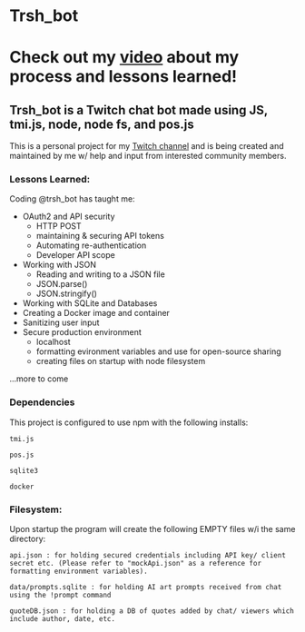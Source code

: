 # Trsh_bot

# Check out my [video](https://www.youtube.com/watch?v=beX7J6xCqIM) about my process and lessons learned!

## Trsh_bot is a Twitch chat bot made using JS, tmi.js, node, node fs, and pos.js

This is a personal project for my [Twitch channel](https://www.twitch.tv/trshpuppy) and is being created and maintained by me w/ help and input from interested community members.

### Lessons Learned:

Coding @trsh_bot has taught me:

- OAuth2 and API security
  - HTTP POST
  - maintaining & securing API tokens
  - Automating re-authentication
  - Developer API scope
- Working with JSON
  - Reading and writing to a JSON file
  - JSON.parse()
  - JSON.stringify()
- Working with SQLite and Databases
- Creating a Docker image and container
- Sanitizing user input
- Secure production environment
  - localhost
  - formatting evironment variables and use for open-source sharing
  - creating files on startup with node filesystem

...more to come

### Dependencies

This project is configured to use npm with the following installs:

```
tmi.js
```

```
pos.js
```

```
sqlite3
```

```
docker
```

### Filesystem:

Upon startup the program will create the following EMPTY files w/i the same directory:

```
api.json : for holding secured credentials including API key/ client secret etc. (Please refer to "mockApi.json" as a reference for formatting environment variables).
```

```
data/prompts.sqlite : for holding AI art prompts received from chat using the !prompt command
```

```
quoteDB.json : for holding a DB of quotes added by chat/ viewers which include author, date, etc.
```
